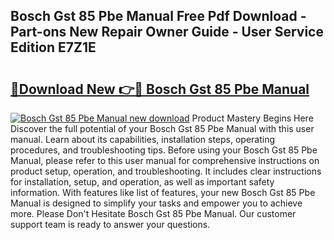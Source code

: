 ## Bosch Gst 85 Pbe Manual Free Pdf Download - Part-ons New Repair Owner Guide - User Service Edition E7Z1E

# <h2><a href="http://cf16613.oget.top/?id=Bosch+Gst+85+Pbe+Manual">🔗Download New 👉🔴 Bosch Gst 85 Pbe Manual</a></h2>

[![Bosch Gst 85 Pbe Manual new download](https://i.imgur.com/5g1atiW.png)](http://cf16613.oget.top/?id=Bosch+Gst+85+Pbe+Manual)
Product Mastery Begins Here Discover the full potential of your Bosch Gst 85 Pbe Manual with this user manual. Learn about its capabilities, installation steps, operating procedures, and troubleshooting tips. Before using your Bosch Gst 85 Pbe Manual, please refer to this user manual for comprehensive instructions on product setup, operation, and troubleshooting. It includes clear instructions for installation, setup, and operation, as well as important safety information. With features like list of features, your new Bosch Gst 85 Pbe Manual is designed to simplify your tasks and empower you to achieve more. Please Don't Hesitate Bosch Gst 85 Pbe Manual. Our customer support team is ready to answer your questions.
